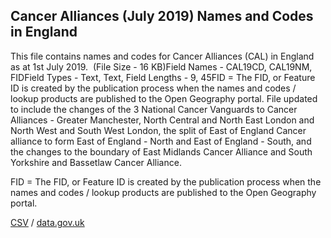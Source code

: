 ## Cancer Alliances (July 2019) Names and Codes in England

This file contains names and codes for Cancer Alliances (CAL) in England as at 1st July 2019.  (File Size - 16 KB)Field Names - CAL19CD, CAL19NM, FIDField Types - Text, Text, Field Lengths - 9, 45FID = The FID, or Feature ID is created by
the publication process when the names and codes / lookup products are
published to the Open Geography portal. File updated to include the changes of the 3 National Cancer Vanguards to Cancer Alliances - Greater Manchester, North Central and North East London and North West and South West London, the split of East of England Cancer alliance to form East of England - North and East of England - South, and the changes to the boundary of East Midlands Cancer Alliance and South Yorkshire and Bassetlaw Cancer Alliance. 

FID = The FID, or Feature ID is created by
the publication process when the names and codes / lookup products are
published to the Open Geography portal. 

[CSV](csv/272.csv) / [data.gov.uk](https://data.gov.uk/dataset/55a7e619-9f20-42d4-a0e8-46fd9060f060/cancer-alliances-july-2019-names-and-codes-in-england)

